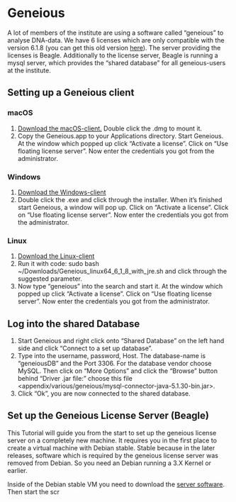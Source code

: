Geneious
========

A lot of members of the institute are using a software called “geneious” to analyse DNA-data. We have 6 licenses which are only compatible with the version 6.1.8 (you can get this old version [here]). The server providing the licenses is Beagle. Additionally to the license server, Beagle is running a mysql server, which provides the “shared database” for all geneious-users at the institute.

Setting up a Geneious client
----------------------------

### macOS

1.  [Download the macOS-client.] Double click the .dmg to mount it.
2.  Copy the Geneious.app to your Applications directory. Start Geneious. At the window which popped up click “Activate a license”. Click on “Use floating license server”. Now enter the credentials you got from the administrator.

### Windows

1.  [Download the Windows-client]
2.  Double click the .exe and click through the installer. When it’s finished start Geneious, a window will pop up. Click on “Activate a license”. Click on “Use floating license server”. Now enter the credentials you got from the administrator.

### Linux

1.  [Download the Linux-client]
2.  Run it with code: sudo bash ~/Downloads/Geneious\_linux64\_6\_1\_8\_with\_jre.sh and click through the suggested parameter.
3.  Now type “geneious” into the search and start it. At the window which popped up click “Activate a license”. Click on “Use floating license server”. Now enter the credentials you got from the administrator.

Log into the shared Database
----------------------------

1.  Start Geneious and right click onto “Shared Database” on the left hand side and click “Connect to a set up database”.
2.  Type into the username, password, Host. The database-name is “geneiousDB” and the Port 3306. For the database vendor choose MySQL. Then click on “More Options” and click the “Browse” button behind “Driver .jar file:” choose this file &lt;appendix/various/geneious/mysql-connector-java-5.1.30-bin.jar&gt;.
3.  Click “Ok”, you are now connected to the shared database.

Set up the Geneious License Server (Beagle)
-------------------------------------------

This Tutorial will guide you from the start to set up the geneious license server on a completely new machine. It requires you in the first place to create a virtual machine with Debian stable. Stable because in the later releases, software which is required by the geneious license server was removed from Debian. So you need an Debian running a 3.X Kernel or earlier.

Inside of the Debian stable VM you need to download the [server software]. Then start the scr

  [here]: http://www.geneious.com/previous-versions/
  [Download the macOS-client.]: https://assets.geneious.com/installers/geneious/release/Geneious_mac64_6_1_8.dmg
  [Download the Windows-client]: https://assets.geneious.com/installers/geneious/release/Geneious_win64_6_1_8_with_jre.exe
  [Download the Linux-client]: https://assets.geneious.com/installers/geneious/release/Geneious_linux64_6_1_8_with_jre.sh
  [server software]: http://www.geneious.com/installers/licensingUtility/2_0_3/GeneiousLicenseServer_linux64_2_0_3_with_jre.sh/